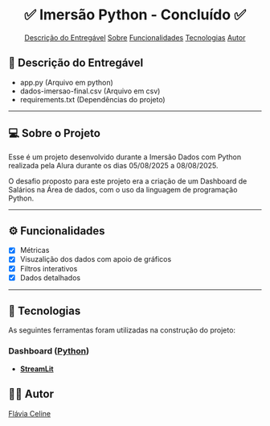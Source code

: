 <h1 align="center">
  ✅ Imersão Python - Concluído ✅
</h1>

<p align="center">
<a href="#-Descrição-do-entregável">Descrição do Entregável</a>
<a href="#-sobre-o-projeto">Sobre</a>
<a href="#-funcionalidade">Funcionalidades</a>
<a href="#-tecnologias">Tecnologias</a>
<a href="#-autor">Autor<a/>
</p>

## 📃 Descrição do Entregável

- app.py (Arquivo em python)
- dados-imersao-final.csv (Arquivo em csv)
- requirements.txt (Dependências do projeto)

---

## 💻 Sobre o Projeto

Esse é um projeto desenvolvido durante a Imersão Dados com Python realizada pela Alura durante os dias 05/08/2025 a 08/08/2025.

O desafio proposto para este projeto era a criação de um Dashboard de Salários na Área de dados, com o uso da linguagem de programação Python.

---

## ⚙️ Funcionalidades

- [x] Métricas
- [x] Visuzalição dos dados com apoio de gráficos
- [x] Filtros interativos
- [x] Dados detalhados

---

## 🎲 Tecnologias

As seguintes ferramentas foram utilizadas na construção do projeto:

### **Dashboard**  ([Python](https://www.python.org/)) 

-  **[StreamLit](https://streamlit.io/)**

## 👩‍💻 Autor

<a href="https://www.linkedin.com/in/fl%C3%A1via-celine/">
Flávia Celine<a/>


